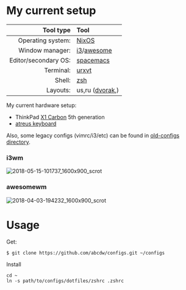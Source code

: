 My current setup
=======

| Tool type            | Tool                                                       |
| ---:                 | :---                                                       |
| Operating system:    | [NixOS](https://nixos.org/)                                |
| Window manager:      | [i3](https://i3wm.org/)/[awesome](https://awesomewm.org/)                   |
| Editor/secondary OS: | [spacemacs](http://spacemacs.org/)                         |
| Terminal:            | [urxvt](https://wiki.archlinux.org/index.php/rxvt-unicode) |
| Shell:               | [zsh](https://wiki.archlinux.org/index.php/zsh)            |
| Layouts:             | us,ru ([dvorak](http://www.dvzine.org/zine/01-toc.html),)  |

My current hardware setup:
- ThinkPad [X1 Carbon](./x1carbon5.org) 5th generation
- [atreus keyboard](https://atreus.technomancy.us/)

Also, some legacy configs (vimrc/i3/etc) can be found in
[old-configs directory](./dotfiles/old-configs).


### i3wm
![2018-05-15-101737_1600x900_scrot](https://user-images.githubusercontent.com/1218615/40052255-27201c3c-5846-11e8-97a5-e308b61fddc2.png)

### awesomewm
![2018-04-03-194232_1600x900_scrot](https://user-images.githubusercontent.com/1218615/38268733-87d842d2-3787-11e8-8379-e7bc6fa4be2c.png)

Usage
=======

Get:
```
$ git clone https://github.com/abcdw/configs.git ~/configs
```

Install
```
cd ~
ln -s path/to/configs/dotfiles/zshrc .zshrc
```
